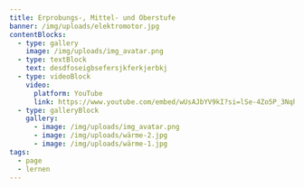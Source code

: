 ```yaml
---
title: Erprobungs-, Mittel- und Oberstufe
banner: /img/uploads/elektromotor.jpg
contentBlocks:
  - type: gallery
    image: /img/uploads/img_avatar.png
  - type: textBlock
    text: d﻿esdfoseigbsefersjkferkjerbkj
  - type: videoBlock
    video:
      platform: YouTube
      link: https://www.youtube.com/embed/wUsAJbYV9kI?si=lSe-4Zo5P_3Nqhvb
  - type: galleryBlock
    gallery:
      - image: /img/uploads/img_avatar.png
      - image: /img/uploads/wärme-2.jpg
      - image: /img/uploads/wärme-1.jpg
tags:
  - page
  - lernen
---
```


